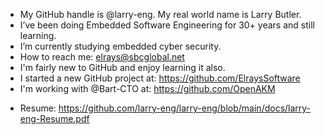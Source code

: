 - My GitHub handle is @larry-eng. My real world name is Larry Butler.
- I’ve been doing Embedded Software Engineering for 30+ years and still learning.
- I’m currently studying embedded cyber security.
- How to reach me: elrays@sbcglobal.net
- I'm fairly new to GitHub and enjoy learning it also.
- I started a new GitHub project at: https://github.com/ElraysSoftware
- I'm working with @Bart-CTO at: https://github.com/OpenAKM

* Resume: 
https://github.com/larry-eng/larry-eng/blob/main/docs/larry-eng-Resume.pdf

<!---
larry-eng/larry-eng is a ✨ special ✨ repository because its `README.md` (this file) appears on your GitHub profile.
You can click the Preview link to take a look at your changes.
--->
